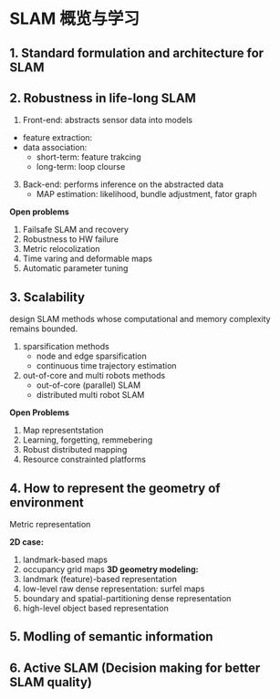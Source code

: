 # SLAM 概览与学习

## 1. Standard formulation and architecture for SLAM

## 2. Robustness in life-long SLAM
1. Front-end: abstracts sensor data into models
* feature extraction:
* data association:
    * short-term: feature trakcing
    * long-term: loop clourse
3. Back-end: performs inference on the abstracted data
    * MAP estimation: likelihood, bundle adjustment, fator graph 

**Open problems**
1. Failsafe SLAM and recovery
2. Robustness to HW failure
3. Metric relocolization
4. Time varing and deformable maps
5. Automatic parameter tuning

## 3. Scalability
design SLAM methods whose computational and memory complexity remains bounded.
1. sparsification methods
    * node and edge sparsification
    * continuous time trajectory estimation
3. out-of-core and multi robots methods
    * out-of-core (parallel) SLAM
    * distributed multi robot SLAM

**Open Problems**
1. Map representstation
2. Learning, forgetting, remmebering
3. Robust distributed mapping
4. Resource constrainted platforms
## 4. How to represent the geometry of environment
Metric representation

**2D case:** 
1. landmark-based maps
2. occupancy grid maps
**3D geometry modeling:**
1. landmark (feature)-based representation
2. low-level raw dense representation: surfel maps
3. boundary and spatial-partitioning dense representation
4. high-level object based representation

## 5. Modling of semantic information

## 6. Active SLAM (Decision making for better SLAM quality)
